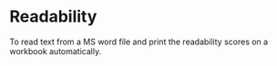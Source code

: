 # Readability
To read text from a MS word file and print the readability scores on a workbook automatically. 

